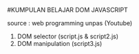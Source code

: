 #KUMPULAN BELAJAR DOM JAVASCRIPT

source : web programming unpas (Youtube)

1. DOM selector (script.js & script2.js)
2. DOM manipulation (script3.js)
